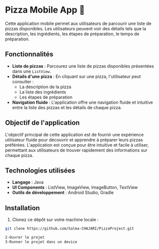 # Pizza Mobile App 🍕 

Cette application mobile permet aux utilisateurs de parcourir une liste de pizzas disponibles. Les utilisateurs peuvent voir des détails tels que la description, les ingrédients, les étapes de préparation, le temps de préparation.

## Fonctionnalités

- **Liste de pizzas** : Parcourez une liste de pizzas disponibles présentées dans une `ListView`.
- **Détails d'une pizza** : En cliquant sur une pizza, l'utilisateur peut consulter :
  - La description de la pizza
  - La liste des ingrédients
  - Les étapes de préparation
- **Navigation fluide** : L'application offre une navigation fluide et intuitive entre la liste des pizzas et les détails de chaque pizza.

## Objectif de l'application

L'objectif principal de cette application est de fournir une expérience utilisateur fluide pour découvrir et apprendre à préparer leurs pizzas préférées. L'application est conçue pour être intuitive et facile à utiliser, permettant aux utilisateurs de trouver rapidement des informations sur chaque pizza.

## Technologies utilisées

- **Langage** : Java
- **UI Components** : ListView, ImageView, ImageButton, TextView
- **Outils de développement** : Android Studio, Gradle

## Installation

1. Clonez ce dépôt sur votre machine locale :

```bash
git clone https://github.com/Salma-CHAJARI/PizzaProject.git

2-Ouvrer le projet
3-Runner le projet dans un device

